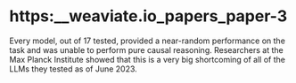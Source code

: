 # https:\_\_weaviate.io_papers_paper-3

Every model, out of 17 tested, provided a near-random performance on the task and was unable to perform pure causal reasoning. Researchers at the Max Planck Institute showed that this is a very big shortcoming of all of the LLMs they tested as of June 2023.
